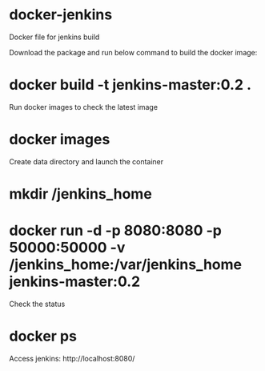# docker-jenkins
Docker file for jenkins build

Download the package and run below command to build the docker image:

# docker build -t jenkins-master:0.2 .

Run docker images to check the latest image

# docker images

Create data directory and launch the container

# mkdir /jenkins_home
# docker run -d -p 8080:8080 -p 50000:50000 -v /jenkins_home:/var/jenkins_home jenkins-master:0.2 

Check the status
# docker ps

Access jenkins:
http://localhost:8080/

